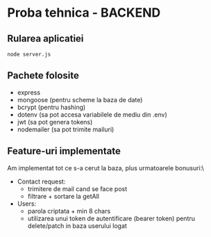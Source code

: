 # Proba tehnica - BACKEND

## Rularea aplicatiei

    node server.js

## Pachete folosite

- express
- mongoose (pentru scheme la baza de date)
- bcrypt (pentru hashing)
- dotenv (sa pot accesa variabilele de mediu din .env)
- jwt (sa pot genera tokens)
- nodemailer (sa pot trimite mailuri)

## Feature-uri implementate

Am implementat tot ce s-a cerut la baza, plus urmatoarele bonusuri:\
- Contact request:
    - trimitere de mail cand se face post
    - filtrare + sortare la getAll
- Users:
    - parola criptata + min 8 chars
    - utilizarea unui token de autentificare (bearer token) pentru delete/patch in baza userului logat